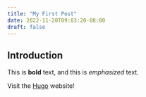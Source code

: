 ```yaml
---
title: "My First Post"
date: 2022-11-20T09:03:20-08:00
draft: false
---
```


## Introduction

This is **bold** text, and this is _emphasized_ text.

Visit the [Hugo](https://gohugo.io) website!

